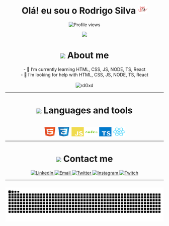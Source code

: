 <div align="center">
<h1>Olá! eu sou o Rodrigo Silva <img src="assets/img/dancingdog.gif" alt="cachorro dançando" width="30"></h1>
   <div align="center">
   <img src="https://komarev.com/ghpvc/?username=rdGxd&color=blueviolet" alt="Profile views" />
   </div>
<p>
<img src="https://s7.gifyu.com/images/ezgif.com-gif-makerc7cb64de0fabcd39.gif"/>
</p>
</div>

</div>

<div align="center">
   <h1><img src="https://media.giphy.com/media/3Ii2SW00oLZ8k/giphy.gif" height="30px"> About me</h1>
   - 🌱 I’m currently learning HTML, CSS, JS, NODE, TS, React<br>
   - 🤔 I’m looking for help with HTML, CSS, JS, NODE, TS, React<br>

   <br>
</div>
<div align="center">
    <img alt="rdGxd" src="https://github-readme-stats.vercel.app/api/top-langs/?username=rdGxd&layout=compact&langs_count=16&show_icons=true&theme=github_dark" />
</div>

---

<div align="center">
  <h1><img src="https://media.giphy.com/media/UvPvsX9oMlMWs/giphy.gif" height="30px"> Languages and tools</h1>
</div>

<div style="display: inline_block" align="center"><br>
   <img align="center" alt"rdG-HTML" height="30" width="40" src="https://raw.githubusercontent.com/devicons/devicon/master/icons/html5/html5-original.svg">
   <img align="center" alt"rdG-CSS" height="30" width="40" src="https://raw.githubusercontent.com/devicons/devicon/master/icons/css3/css3-original.svg">
   <img align="center" alt"rdG-Js" height="30" width="40" src="https://raw.githubusercontent.com/devicons/devicon/master/icons/javascript/javascript-plain.svg">
   <img align="center" alt"rdG-Node" height="30" width="40" src="https://raw.githubusercontent.com/devicons/devicon/master/icons/nodejs/nodejs-plain-wordmark.svg">
   <img align="center" alt"rdG-Ts" height="30" width="40" src="https://raw.githubusercontent.com/devicons/devicon/master/icons/typescript/typescript-plain.svg">
   <img align="center" alt="rdG-React" height="30" width="40" src="https://raw.githubusercontent.com/devicons/devicon/master/icons/react/react-original.svg">
</div>

---

<div align="center">
   <h1><img src="https://media.giphy.com/media/l0IyjS5FXeMOtVMyY/giphy.gif" height="30px"> Contact me</h1>
</div>

<div align="center">
   <a href="https://www.linkedin.com/in/rodrigo-silva-496564240/">
      <img alt="LinkedIn" src="https://img.shields.io/badge/LinkedIn-0077B5?style=for-the-badge&logo=linkedin&logoColor=white" />
    </a>
    <a href="mailto:rodriigo.hora@outlook.com.br">
        <img alt="Email" src="https://img.shields.io/badge/Microsoft_Outlook-0078D4?style=for-the-badge&logo=microsoft-outlook&logoColor=white" />
    </a>
   <a href="https://twitter.com/rdGxd">
      <img alt="Twitter" src="https://img.shields.io/badge/Twitter-1DA1F2?style=for-the-badge&logo=twitter&logoColor=white" />
    </a>
    <a href="https://www.instagram.com/rdgxdd/">
        <img alt="Instagram" src="https://img.shields.io/badge/-Instagram-%23E4405F?style=for-the-badge&logo=instagram&logoColor=white" />
    </a>
   <a href="https://www.twitch.tv/rdGxdd">
        <img alt="Twitch" src="https://img.shields.io/badge/Twitch-9146FF?style=for-the-badge&logo=twitch&logoColor=white" />
   </a>
</div>

---

###

![Snake animation](https://github.com/rdGxd/rdGxd/blob/output/github-contribution-grid-snake.svg)
